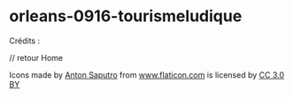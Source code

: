 # orleans-0916-tourismeludique

Crédits :

// retour Home
<div>Icons made by <a href="http://www.flaticon.com/authors/anton-saputro" title="Anton Saputro">Anton Saputro</a> from <a href="http://www.flaticon.com" title="Flaticon">www.flaticon.com</a> is licensed by <a href="http://creativecommons.org/licenses/by/3.0/" title="Creative Commons BY 3.0" target="_blank">CC 3.0 BY</a></div>
